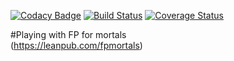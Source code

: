 [![Codacy Badge](https://api.codacy.com/project/badge/Grade/552d35176b2f4f1f8b40b15a7e643c1e)](https://app.codacy.com/app/globulon/fp-for-mortals?utm_source=github.com&utm_medium=referral&utm_content=globulon/fp-for-mortals&utm_campaign=Badge_Grade_Dashboard)
[![Build Status](https://travis-ci.org/globulon/fp-for-mortals.svg?branch=master)](https://travis-ci.org/globulon/fp-for-mortals)
[![Coverage Status](https://coveralls.io/repos/github/globulon/fp-for-mortals/badge.svg?branch=master)](https://coveralls.io/github/globulon/fp-for-mortals?branch=master)

#Playing with FP for mortals  
(https://leanpub.com/fpmortals)